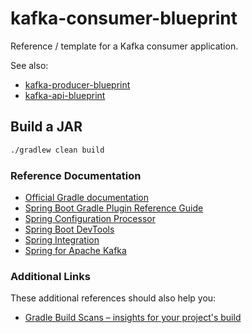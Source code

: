 # kafka-consumer-blueprint

Reference / template for a Kafka consumer application.

See also:

- [kafka-producer-blueprint](https://github.com/squidmin/kafka-producer-blueprint)
- [kafka-api-blueprint](https://github.com/squidmin/kafka-api-blueprint)

## Build a JAR

```bash
./gradlew clean build
```

### Reference Documentation

* [Official Gradle documentation](https://docs.gradle.org)
* [Spring Boot Gradle Plugin Reference Guide](https://docs.spring.io/spring-boot/docs/3.3.0/gradle-plugin/reference/html/)
* [Spring Configuration Processor](https://docs.spring.io/spring-boot/docs/3.3.0/reference/htmlsingle/index.html#appendix.configuration-metadata.annotation-processor)
* [Spring Boot DevTools](https://docs.spring.io/spring-boot/docs/3.3.0/reference/htmlsingle/index.html#using.devtools)
* [Spring Integration](https://docs.spring.io/spring-boot/docs/3.3.0/reference/htmlsingle/index.html#messaging.spring-integration)
* [Spring for Apache Kafka](https://docs.spring.io/spring-boot/docs/3.3.0/reference/htmlsingle/index.html#messaging.kafka)

### Additional Links

These additional references should also help you:

* [Gradle Build Scans – insights for your project's build](https://scans.gradle.com#gradle)
